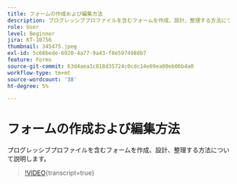 ```yaml
---
title: フォームの作成および編集方法
description: プログレッシブプロファイルを含むフォームを作成、設計、整理する方法について説明します。
role: User
level: Beginner
jira: KT-10756
thumbnail: 345475.jpeg
exl-id: 5c68bede-6920-4a77-9a43-f8e5974988b7
feature: Forms
source-git-commit: 63d4aea1c818d35724c0cdc14e69ea00eb06b4a0
workflow-type: tm+mt
source-wordcount: '38'
ht-degree: 5%

---
```


# フォームの作成および編集方法

プログレッシブプロファイルを含むフォームを作成、設計、整理する方法について説明します。

>[!VIDEO](https://video.tv.adobe.com/v/345475/?quality=12&learn=on){transcript=true}
